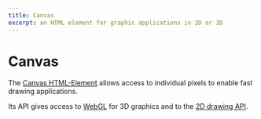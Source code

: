 ```yaml
---
title: Canvas
excerpt: an HTML element for graphic applications in 2D or 3D
---
```


# Canvas

The [Canvas HTML-Element](https://developer.mozilla.org/en-US/docs/Web/HTML/Element/canvas) allows access to individual pixels to enable fast drawing applications.

Its API gives access to [WebGL](/_glossary/WEBGL.md) for 3D graphics and to the [2D drawing API](https://developer.mozilla.org/en-US/docs/Web/API/CanvasRenderingContext2D).
